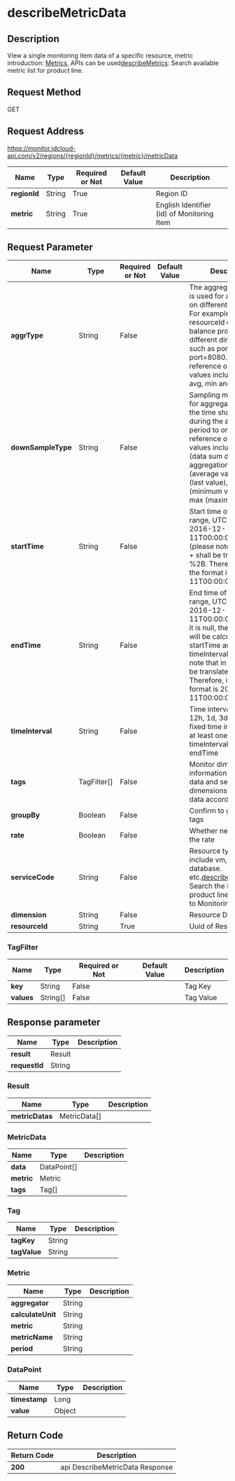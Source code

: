 # describeMetricData


## Description
View a single monitoring item data of a specific resource, metric introduction: <a href="https://docs.jdcloud.com/en/monitoring/metrics">Metrics</a>, APIs can be used<a href="https://docs.jdcloud.com/en/monitoring/metrics">describeMetrics</a>: Search available metric list for product line.

## Request Method
GET

## Request Address
https://monitor.jdcloud-api.com/v2/regions/{regionId}/metrics/{metric}/metricData

|Name|Type|Required or Not|Default Value|Description|
|---|---|---|---|---|
|**regionId**|String|True| |Region ID|
|**metric**|String|True| |English Identifier (id) of Monitoring Item|

## Request Parameter
|Name|Type|Required or Not|Default Value|Description|
|---|---|---|---|---|
|**aggrType**|String|False| |The aggregation method is used for aggregation on different timer shafts. For example, the same resourceId of the balance product has different dimensions such as port=80 and port=8080. The reference optional values include: sum, avg, min and max|
|**downSampleType**|String|False| |Sampling method, used for aggregating data on the time shaft dimension during the aggregation period to one point. The reference optional values include: sum (data sum during aggregation period), avg (average value), last (last value), min (minimum value) and max (maximum value)|
|**startTime**|String|False| |Start time of search time range, UTC time, format: 2016-12-11T00:00:00+0800 (please note that in url, + shall be translated to %2B. Therefore, in url, the format is 2016-12-11T00:00:00%2B0800)|
|**endTime**|String|False| |End time of search time range, UTC time, format: 2016-12-11T00:00:00+0800 (if it is null, the end time will be calculated with startTime and timeInterval) (please note that in url, + shall be translated to %2B. Therefore, in url, the format is 2016-12-11T00:00:00%2B0800)|
|**timeInterval**|String|False| |Time interval: 1h, 6h, 12h, 1d, 3d, 7d, 14d, fixed time interval, fill in at least one of timeInterval and endTime|
|**tags**|TagFilter[]|False| |Monitor dimension information of index data and select different dimensions of indicator data according to tags|
|**groupBy**|Boolean|False| |Confirm to group query tags|
|**rate**|Boolean|False| |Whether need to solve the rate|
|**serviceCode**|String|False| |Resource type values include vm, lb, ip, database. etc.<a href="https://docs.jdcloud.com/en/monitoring/api/describeservices?content=API&SOP=JDCloud">describeServices</a>: Search the list of product lines accessed to Monitoring|
|**dimension**|String|False| |Resource Dimension|
|**resourceId**|String|True| |Uuid of Resource|

### TagFilter
|Name|Type|Required or Not|Default Value|Description|
|---|---|---|---|---|
|**key**|String|False| |Tag Key|
|**values**|String[]|False| |Tag Value|

## Response parameter
|Name|Type|Description|
|---|---|---|
|**result**|Result| |
|**requestId**|String| |

### Result
|Name|Type|Description|
|---|---|---|
|**metricDatas**|MetricData[]| |
### MetricData
|Name|Type|Description|
|---|---|---|
|**data**|DataPoint[]| |
|**metric**|Metric| |
|**tags**|Tag[]| |
### Tag
|Name|Type|Description|
|---|---|---|
|**tagKey**|String| |
|**tagValue**|String| |
### Metric
|Name|Type|Description|
|---|---|---|
|**aggregator**|String| |
|**calculateUnit**|String| |
|**metric**|String| |
|**metricName**|String| |
|**period**|String| |
### DataPoint
|Name|Type|Description|
|---|---|---|
|**timestamp**|Long| |
|**value**|Object| |

## Return Code
|Return Code|Description|
|---|---|
|**200**|api DescribeMetricData Response  |

